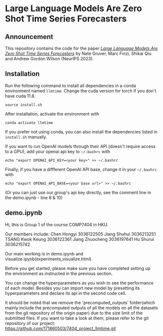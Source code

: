 # Large Language Models Are Zero Shot Time Series Forecasters

## Announcement

This repository contains the code for the paper
[_Large Language Models Are Zero Shot Time Series Forecasters_](https://arxiv.org/abs/2310.07820)
by Nate Gruver, Marc Finzi, Shikai Qiu and Andrew Gordon Wilson (NeurIPS 2023).

## Installation
Run the following command to install all dependencies in a conda environment named `llmtime`. Change the cuda version for torch if you don't have cuda 11.8. 
```
source install.sh
```
After installation, activate the environment with
```
conda activate llmtime
```
If you prefer not using conda, you can also install the dependencies listed in `install.sh` manually. 

If you want to run OpenAI models through their API (doesn't require access to a GPU), add your openai api key to `~/.bashrc` with
```
echo "export OPENAI_API_KEY=<your key>" >> ~/.bashrc
```

Finally, if you have a diffferent OpenAI API base, change it in your `~/.bashrc` with
```
echo "export OPENAI_API_BASE=<your base url>" >> ~/.bashrc
```

(Or you can just use our group's api key directly, see the comment line in the demo.ipynb - line 8 & 10)

## demo.ipynb

Hi, this is Group 1 of the course COMP7404 in HKU.

Our members include: 
Chen Hongyi 3036122505
Jiang Shuhui 3036213251
TSANG Kwok Keung 3036122361
Jiang Zhuocheng 3036197641
Hu Shurui 3036215742

Our main working is in demo.ipynb and visualize.ipynb(experiments_visualize.html).

Before you get started, please make sure you have completed setting up the environment as instructed in the previous section.

You can change the hyperparameters as you wish to see the performance of each model. Besides you can import new model by presetting its hyperparameters and declare its api in the second code cell.

It should be noted that we remove the 'precomputed_outputs' folder(which mainly include the precomputed outputs of all the models on all the datasets from the git repository of the origin paper) due to the size limit of the submitted files. If you want to take a look at them, please refer to the git repository of our project: https://github.com/171860503/7404_project_llmtime.git